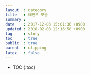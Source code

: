 ```yaml
---
layout  : category
title   : 레전드 모음
summary :
date    : 2017-12-03 15:01:36 +0900
updated : 2018-02-08 12:16:58 +0900
tag     : story
toc     : true
public  : true
parent  : clipping
latex   : false
---
```

* TOC
{:toc}


